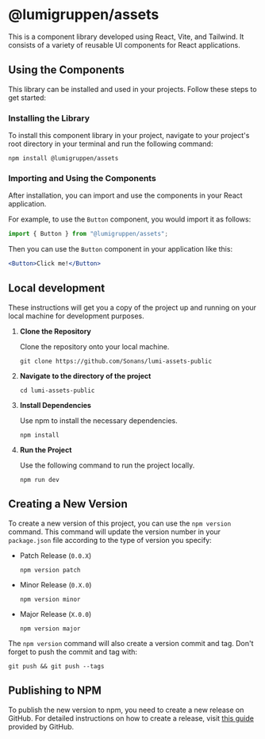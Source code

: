 # @lumigruppen/assets

This is a component library developed using React, Vite, and Tailwind. It consists of a variety of reusable UI components for React applications.

## Using the Components

This library can be installed and used in your projects. Follow these steps to get started:

### Installing the Library

To install this component library in your project, navigate to your project's root directory in your terminal and run the following command:

```shell
npm install @lumigruppen/assets
```

### Importing and Using the Components

After installation, you can import and use the components in your React application.

For example, to use the `Button` component, you would import it as follows:

```jsx
import { Button } from "@lumigruppen/assets";
```

Then you can use the `Button` component in your application like this:

```jsx
<Button>Click me!</Button>
```

## Local development

These instructions will get you a copy of the project up and running on your local machine for development purposes.

1. **Clone the Repository**

    Clone the repository onto your local machine.

    ```shell
    git clone https://github.com/Sonans/lumi-assets-public
    ```

2. **Navigate to the directory of the project**

    ```shell
    cd lumi-assets-public
    ```

3. **Install Dependencies**

    Use npm to install the necessary dependencies.

    ```shell
    npm install
    ```

4. **Run the Project**

    Use the following command to run the project locally.

    ```shell
    npm run dev
    ```

## Creating a New Version

To create a new version of this project, you can use the `npm version` command. This command will update the version number in your `package.json` file according to the type of version you specify:

- Patch Release (`0.0.X`)

    ```shell
    npm version patch
    ```

- Minor Release (`0.X.0`)

    ```shell
    npm version minor
    ```

- Major Release (`X.0.0`)

    ```shell
    npm version major
    ```

The `npm version` command will also create a version commit and tag. Don't forget to push the commit and tag with:

```shell
git push && git push --tags
```

## Publishing to NPM

To publish the new version to npm, you need to create a new release on GitHub. For detailed instructions on how to create a release, visit [this guide](https://docs.github.com/en/github/administering-a-repository/managing-releases-in-a-repository) provided by GitHub.